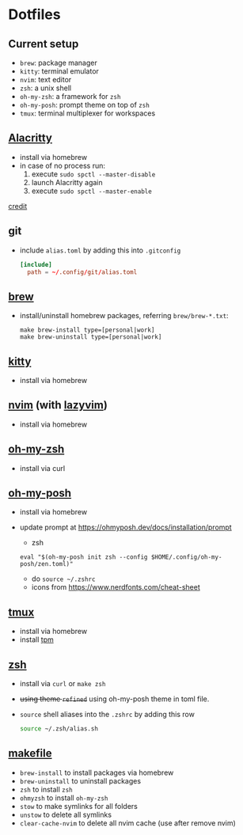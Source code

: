 # Dotfiles

## Current setup

- `brew`: package manager
- `kitty`: terminal emulator
- `nvim`: text editor
- `zsh`: a unix shell
- `oh-my-zsh`: a framework for `zsh`
- `oh-my-posh`: prompt theme on top of `zsh`
- `tmux`: terminal multiplexer for workspaces

## [Alacritty](https://alacritty.org)

- install via homebrew
- in case of no process run:
  1. execute `sudo spctl --master-disable`
  1. launch Alacritty again
  1. execute `sudo spctl --master-enable`

[credit](https://blog.chaitanyashahare.com/posts/11-how-to-install-alacritty-on-macos-ventura/)

## git

- include `alias.toml` by adding this into `.gitconfig`

  ```toml
  [include]
    path = ~/.config/git/alias.toml
  ```

## [brew](https://brew.sh)

- install/uninstall homebrew packages, referring `brew/brew-*.txt`:

  ```shell
  make brew-install type=[personal|work]
  make brew-uninstall type=[personal|work]
  ```

## [kitty](https://sw.kovidgoyal.net/kitty/)

- install via homebrew

## [nvim](https://neovim.io) (with [lazyvim](https://www.lazyvim.org))

- install via homebrew

## [oh-my-zsh](https://ohmyz.sh)

- install via curl

## [oh-my-posh](https://ohmyposh.dev/)

- install via homebrew
- update prompt at <https://ohmyposh.dev/docs/installation/prompt>

  - zsh

  ```shell
  eval "$(oh-my-posh init zsh --config $HOME/.config/oh-my-posh/zen.toml)"
  ```

  - do `source ~/.zshrc`
  - icons from <https://www.nerdfonts.com/cheat-sheet>

## [tmux](https://github.com/tmux/tmux/wiki)

- install via homebrew
- install [tpm](https://github.com/tmux-plugins/tpm)

## [zsh](https://ohmyz.sh)

- install via `curl` or `make zsh`
- ~~using theme `refined`~~ using oh-my-posh theme in toml file.
- `source` shell aliases into the `.zshrc` by adding this row

  ```sh
  source ~/.zsh/alias.sh
  ```

## [makefile](https://makefiletutorial.com/)

- `brew-install` to install packages via homebrew
- `brew-uninstall` to uninstall packages
- `zsh` to install `zsh`
- `ohmyzsh` to install `oh-my-zsh`
- `stow` to make symlinks for all folders
- `unstow` to delete all symlinks
- `clear-cache-nvim` to delete all nvim cache (use after remove nvim)
